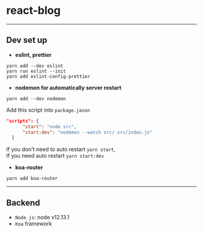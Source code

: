 # react-blog

---
## Dev set up
- **eslint, prettier**
```
yarn add --dev eslint
yarn run eslint --init
yarn add eslint-config-prettier
```

- **nodemon for automatically server restart**

`yarn add --dev nodemon`

Add this script into `package.jason`
```json
"scripts": {
      "start": "node src",
      "start:dev": "nodemon --watch src/ src/index.js"
  }

```
If you don't need to auto restart `yarn start`, <br/>
If you need auto restart `yarn start:dev`

- **koa-router**
```
yarn add koa-router  
```

---
## Backend
- `Node.js`: node v12.13.1
- `Koa` framework
